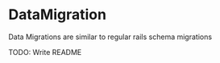 # DataMigration

Data Migrations are similar to regular rails schema migrations

TODO: Write README
